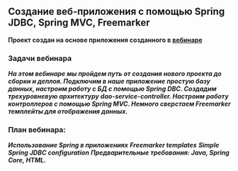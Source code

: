 ## Создание веб-приложения с помощью Spring JDBC, Spring MVC, Freemarker ##
**Проект создан на основе приложения созданного в [вебинаре][vebinar]**

### Задачи вебинара ##

***На этом вебинаре мы пройдем путь от создания нового проекта до сборки и деплоя.
Подключим в наше приложение простую базу данных, настроим работу с БД с помощью Spring
DBC. Создадим трехуровневую архитектуру dao-service-controller. Настроим работу
контроллеров с помощью Spring MVC. Немного сверстаем Freemarker темплейты для
отображения данных.***
### План вебинара: ###
***Использование Spring в приложениях***
***Freemarker templates***
***Simple Spring JDBC configuration***
***Предварительные требования: Java, Spring Core, HTML.***

[vebinar]:https://www.youtube.com/watch?v=DclLJt8zDWk